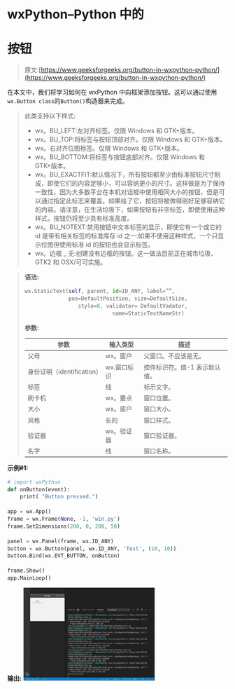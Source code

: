 # wxPython–Python 中的

# 按钮

> 原文:[https://www.geeksforgeeks.org/button-in-wxpython-python/](https://www.geeksforgeeks.org/button-in-wxpython-python/)

在本文中，我们将学习如何在 wxPython 中向框架添加按钮。这可以通过使用 `wx.Button class`的`Button()`构造器来完成。

> 此类支持以下样式:
> 
> *   wx。BU_LEFT:左对齐标签。仅限 Windows 和 GTK+版本。
> *   wx。BU_TOP:将标签与按钮顶部对齐。仅限 Windows 和 GTK+版本。
> *   wx。右对齐位图标签。仅限 Windows 和 GTK+版本。
> *   wx。BU_BOTTOM:将标签与按钮底部对齐。仅限 Windows 和 GTK+版本。
> *   wx。BU_EXACTFIT:默认情况下，所有按钮都至少由标准按钮尺寸制成，即使它们的内容足够小，可以容纳更小的尺寸。这样做是为了保持一致性，因为大多数平台在本机对话框中使用相同大小的按钮，但是可以通过指定此标志来覆盖。如果给了它，按钮将被做得刚好足够容纳它的内容。请注意，在生活垃圾下，如果按钮有非空标签，即使使用这种样式，按钮仍将至少具有标准高度。
> *   wx。BU_NOTEXT:禁用按钮中文本标签的显示，即使它有一个或它的 id 是带有相关标签的标准库存 id 之一:如果不使用这种样式，一个只显示位图但使用标准 id 的按钮也会显示标签。
> *   wx。边框 _ 无:创建没有边框的按钮。这一做法目前正在城市垃圾、GTK2 和 OSX/可可实施。

> **语法:**
> 
> ```py
> wx.StaticText(self, parent, id=ID_ANY, label=””, 
>               pos=DefaultPosition, size=DefaultSize, 
>                  style=0, validator= DefaultVadator, 
>                             name=StaticTextNameStr)
> 
> ```
> 
> **参数:**
> 
> | 参数 | 输入类型 | 描述 |
> | --- | --- | --- |
> | 父母 | wx。窗户 | 父窗口。不应该是无。 |
> | 身份证明（identification） | wx.窗口标识 | 控件标识符。值-1 表示默认值。 |
> | 标签 | 线 | 标示文字。 |
> | 刷卡机 | wx。要点 | 窗口位置。 |
> | 大小 | wx。窗户 | 窗口大小。 |
> | 风格 | 长的 | 窗口样式。 |
> | 验证器 | wx。验证器 | 窗口验证器。 |
> | 名字 | 线 | 窗口名称。 |

**示例#1:**

```py
# import wxPython
def onButton(event):
    print( "Button pressed.")

app = wx.App()
frame = wx.Frame(None, -1, 'win.py')
frame.SetDimensions(200, 0, 200, 50)

panel = wx.Panel(frame, wx.ID_ANY)
button = wx.Button(panel, wx.ID_ANY, 'Test', (10, 10))
button.Bind(wx.EVT_BUTTON, onButton)

frame.Show()
app.MainLoop()
```

**输出:**
![](img/9493578e0862a07e57866eae45c6a7c0.png)